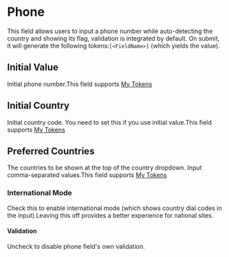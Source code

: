 # Phone

This field allows users to input a phone number while auto-detecting the country and showing its flag, validation is integrated by default. On submit, it will generate the following tokens:`[<FieldName>]` (which yields the value).

## Initial Value

Initial phone number.This field supports [My Tokens](/my-tokens/index.html)

## Initial Country

Initial country code. You need to set this if you use initial value.This field supports [My Tokens](/my-tokens/index.html)

## Preferred Countries

The countries to be shown at the top of the country dropdown. Input comma-separated values.This field supports [My Tokens](/my-tokens/index.html)

### International Mode

Check this to enable international mode (which shows country dial codes in the input).Leaving this off provides a better experience for national sites.

#### Validation

Uncheck to disable phone field's own validation.